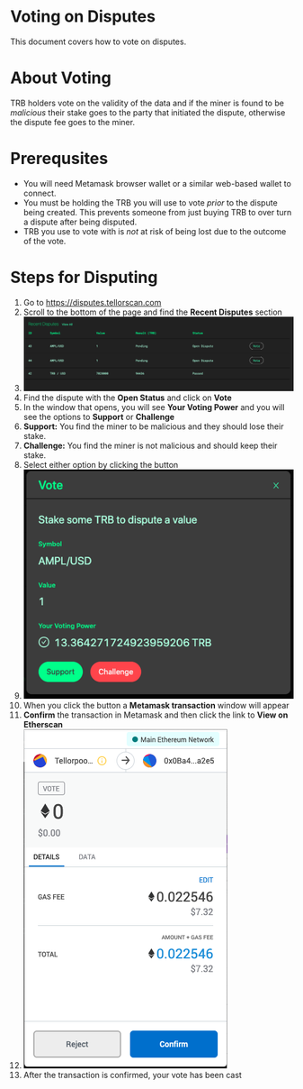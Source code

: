 # Voting on Disputes
This document covers how to vote on disputes.

# About Voting
TRB holders vote on the validity of the data and if the miner is found to be _malicious_ their stake goes to the party that initiated the dispute, otherwise the dispute fee goes to the miner.

# Prerequsites
* You will need Metamask browser wallet or a similar web-based wallet to connect.
* You must be holding the TRB you will use to vote _prior_ to the dispute being created. This prevents someone from just buying TRB to over turn a dispute after being disputed.
* TRB you use to vote with is _not_ at risk of being lost due to the outcome of the vote.

# Steps for Disputing
1. Go to https://disputes.tellorscan.com
2. Scroll to the bottom of the page and find the **Recent Disputes** section
  1. ![Recent Disputes](./img/recentDisputes.png)
3. Find the dispute with the **Open Status** and click on **Vote**
4. In the window that opens, you will see **Your Voting Power** and you will see the options to **Support** or **Challenge**
  1. **Support:** You find the miner to be malicious and they should lose their stake.
  2. **Challenge:** You find the miner is not malicious and should keep their stake.
5. Select either option by clicking the button
  1. ![Vote](./img/vote.png)
6. When you click the button a **Metamask transaction** window will appear
7. **Confirm** the transaction in Metamask and then click the link to **View on Etherscan**
  1. ![Confirm](./img/metamask.png)
8. After the transaction is confirmed, your vote has been cast
